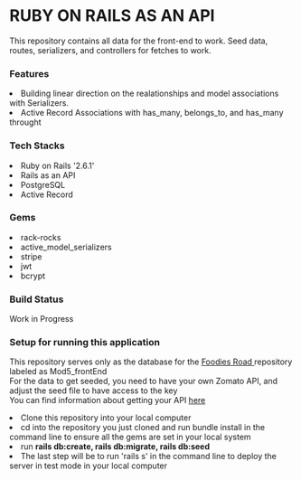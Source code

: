 # RUBY ON RAILS AS AN API

This repository contains all data for the front-end to work. Seed data, routes, serializers, and controllers for fetches to work. 

### Features

<li> Building linear direction on the realationships and model associations with Serializers. </li>
<li> Active Record Associations with has_many, belongs_to, and has_many throught

### Tech Stacks

<li> Ruby on Rails '2.6.1'</li>
<li> Rails as an API </li>
<li> PostgreSQL </li>
<li> Active Record </li>

### Gems 
<li> rack-rocks </li>
<li> active_model_serializers </li>
<li> stripe </li>
<li> jwt </li>
<li> bcrypt </li>
  
### Build Status 

Work in Progress

### Setup for running this application 

This repository serves only as the database for the <a href='https://github.com/fbado66/Mod5_frontEnd'>Foodies Road </a> repository labeled as Mod5_frontEnd <br/>
  For the data to get seeded, you need to have your own Zomato API, and adjust the seed file to have access to the key <br/>
  You can find information about getting your API <a href= 'https://developers.zomato.com/api' > here </a>
  
  <li> Clone this repository into your local computer </li>
  <li> cd into the repository you just cloned and run bundle install in the command line to ensure all the gems are set in your local system </li>
  <li> run <strong> rails db:create, rails db:migrate, rails db:seed </strong>
  <li> The last step will be to run 'rails s' in the command line to deploy the server in test mode in your local computer
